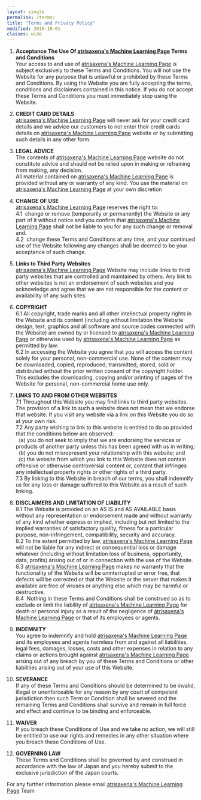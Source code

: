 ```yaml
---
layout: single
permalink: /terms/
title: "Terms and Privacy Policy"
modified: 2016-10-01
classes: wide
---
```


1. **Acceptance The Use Of [atrisaxena's Machine Learning Page](https://atrisaxena.github.io/) Terms and Conditions**   
Your  access  to  and  use  of  [atrisaxena's Machine Learning Page](https://atrisaxena.github.io/) is  subject exclusively to these Terms and Conditions. You will not use the Website for any purpose that is unlawful or prohibited by these Terms and Conditions. By using  the  Website  you  are  fully  accepting  the  terms,  conditions  and disclaimers contained in this notice. If you do not accept these Terms and Conditions you must immediately stop using the Website.

2. **CREDIT CARD DETAILS**  
[atrisaxena's Machine Learning Page](https://atrisaxena.github.io/) will never ask for your credit card details and we advice our customers to not enter their credit cards details on [atrisaxena's Machine Learning Page](https://atrisaxena.github.io/) website or by submitting such details in any other form.

3. **LEGAL ADVICE**  
The contents of [atrisaxena's Machine Learning Page](https://atrisaxena.github.io/) website do not constitute advice and should not be relied upon in making or refraining from making, any decision.   
All material contained on [atrisaxena's Machine Learning Page](https://atrisaxena.github.io/) is provided without any or warranty of any kind. You use the material on [atrisaxena's Machine Learning Page](https://atrisaxena.github.io/) at your own discretion

4. **CHANGE OF USE**  
[atrisaxena's Machine Learning Page](https://atrisaxena.github.io/) reserves the right to:   
4.1 &nbsp;change or remove (temporarily or permanently) the Website or any part of it without notice and you confirm that [atrisaxena's Machine Learning Page](https://atrisaxena.github.io/) shall not be liable to you for any such change or removal and.   
4.2 &nbsp;change these Terms and Conditions at any time, and your continued use of the Website following any changes shall be deemed to be your acceptance of such change.

5. **Links to Third Party Websites**  
[atrisaxena's Machine Learning Page](https://atrisaxena.github.io/) Website may include links to third party websites that are controlled and maintained by others. Any link to other websites is not an endorsement of such websites and you acknowledge and agree that we are not responsible for the content or availability of any such sites.

6. **COPYRIGHT**  
6.1 All  copyright,  trade  marks  and  all  other  intellectual  property  rights  in  the Website and its content (including without limitation the Website design, text, graphics and all software and source codes connected with the Website) are owned by or   licensed to [atrisaxena's Machine Learning Page](https://atrisaxena.github.io/) or otherwise used by [atrisaxena's Machine Learning Page](https://atrisaxena.github.io/) as permitted by law.   
6.2 In accessing the Website you agree that you will access the content solely for your personal, non-commercial use. None of the content may be downloaded, copied, reproduced, transmitted, stored, sold or distributed without the prior written consent of the copyright holder. This excludes the downloading, copying and/or printing of pages of the Website for personal, non-commercial home use only.

7. **LINKS TO AND FROM OTHER WEBSITES**  
7.1 Throughout this Website you may find links to third party websites. The provision of a link to such a website does not mean that we endorse that website. If you visit any website via a link on this Website you do so at your own risk.   
7.2 Any party wishing to link to this website is entitled to do so provided that the conditions below are observed:   
  &nbsp;&nbsp;(a) you do not seek to imply that we are endorsing the services or products of another party unless this has been agreed with us in writing;   
  &nbsp;&nbsp;(b) you do not misrepresent your relationship with this website; and   
  &nbsp;&nbsp;(c) the website from which you link to this Website does not contain offensive or otherwise  controversial content or, content that infringes any intellectual property rights or other rights of a third party.   
7.3 By linking to this Website in breach of our terms, you shall indemnify us for any loss or damage suffered to this Website as a result of such linking.

8. **DISCLAIMERS AND LIMITATION OF LIABILITY**  
8.1 The Website is provided on an AS IS and AS AVAILABLE basis without any representation or endorsement made and without warranty of any kind whether express or implied, including but not limited to the implied warranties of satisfactory quality, fitness for a particular purpose, non-infringement, compatibility, security and accuracy.   
8.2 To the extent permitted by law, [atrisaxena's Machine Learning Page](https://atrisaxena.github.io/) will not be liable for any indirect or consequential loss or damage whatever (including without limitation loss of business, opportunity, data, profits) arising out of or in connection with the use of the Website.   
8.3 [atrisaxena's Machine Learning Page](https://atrisaxena.github.io/) makes no warranty that the functionality of the Website will be uninterrupted or error free, that defects will be corrected or that the Website or the server that makes it available are free of viruses or anything else which may be harmful or destructive.   
8.4 &nbsp;Nothing in these Terms and Conditions shall be construed so as to exclude or limit the liability of [atrisaxena's Machine Learning Page](https://atrisaxena.github.io/) for death or personal injury as a result of the negligence of [atrisaxena's Machine Learning Page](https://atrisaxena.github.io/) or that of its employees or agents.

9. **INDEMNITY**  
You agree to indemnify and hold [atrisaxena's Machine Learning Page](https://atrisaxena.github.io/) and its employees and agents harmless from and against all liabilities, legal fees, damages, losses, costs and other expenses in relation to any claims or actions brought against [atrisaxena's Machine Learning Page](https://atrisaxena.github.io/) arising out of any breach by you of these Terms and Conditions or other liabilities arising out of your use of this Website.

10. **SEVERANCE**  
If any of these Terms and Conditions should be determined to be invalid, illegal or unenforceable for any reason by any court of competent jurisdiction then such Term or Condition shall be severed and the remaining Terms and Conditions shall survive and remain in full force and effect and continue to be binding and enforceable.

11. **WAIVER**  
If you breach these Conditions of Use and we take no action, we will still be entitled to use our rights and remedies in any other situation where you breach these Conditions of Use.

12. **GOVERNING LAW**  
These Terms and Conditions shall be governed by and construed in accordance with the law of Japan and you hereby submit to the exclusive jurisdiction of the Japan courts.

For any further information please email [atrisaxena's Machine Learning Page](mailto:atrisaxena2@gmail.com) Team
